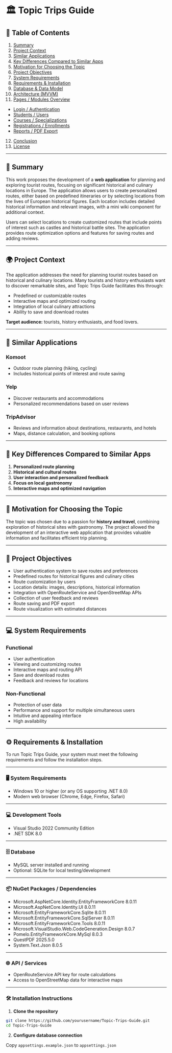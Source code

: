 # 🏛️ Topic Trips Guide

## 📑 Table of Contents

1. [Summary](#-summary)
2. [Project Context](#-project-context)
3. [Similar Applications](#-similar-applications)
4. [Key Differences Compared to Similar Apps](#-key-differences-compared-to-similar-apps)
5. [Motivation for Choosing the Topic](#-motivation-for-choosing-the-topic)
6. [Project Objectives](#-project-objectives)
7. [System Requirements](#-system-requirements)
8. [Requirements & Installation](#-requirements--installation)
9. [Database & Data Model](#-database--data-model)
10. [Architecture (MVVM)](#-architecture-mvvm)
11. [Pages / Modules Overview](#-pages--modules-overview)
   - [Login / Authentication](#login--authentication)
   - [Students / Users](#students--users)
   - [Courses / Specializations](#courses--specializations)
   - [Registrations / Enrollments](#registrations--enrollments)
   - [Reports / PDF Export](#reports--pdf-export)
12. [Conclusion](#-conclusion)
13. [License](#-license)


---

## 📄 Summary

This work proposes the development of a **web application** for planning and exploring tourist routes, focusing on significant historical and culinary locations in Europe. The application allows users to create personalized routes, either based on predefined itineraries or by selecting locations from the lives of European historical figures. Each location includes detailed historical information and relevant images, with a mini wiki component for additional context.  

Users can select locations to create customized routes that include points of interest such as castles and historical battle sites. The application provides route optimization options and features for saving routes and adding reviews.

---

## 🌍 Project Context

The application addresses the need for planning tourist routes based on historical and culinary locations. Many tourists and history enthusiasts want to discover remarkable sites, and Topic Trips Guide facilitates this through:

- Predefined or customizable routes  
- Interactive maps and optimized routing  
- Integration of local culinary attractions  
- Ability to save and download routes  

**Target audience:** tourists, history enthusiasts, and food lovers.

---

## 📱 Similar Applications

### Komoot
- Outdoor route planning (hiking, cycling)  
- Includes historical points of interest and route saving  

### Yelp
- Discover restaurants and accommodations  
- Personalized recommendations based on user reviews  

### TripAdvisor
- Reviews and information about destinations, restaurants, and hotels  
- Maps, distance calculation, and booking options  

---

## 🔑 Key Differences Compared to Similar Apps

1. **Personalized route planning**  
2. **Historical and cultural routes**  
3. **User interaction and personalized feedback**  
4. **Focus on local gastronomy**  
5. **Interactive maps and optimized navigation**

---

## 🎯 Motivation for Choosing the Topic

The topic was chosen due to a passion for **history and travel**, combining exploration of historical sites with gastronomy. The project allowed the development of an interactive web application that provides valuable information and facilitates efficient trip planning.

---

## 📝 Project Objectives

- User authentication system to save routes and preferences  
- Predefined routes for historical figures and culinary cities  
- Route customization by users  
- Location details: images, descriptions, historical information  
- Integration with OpenRouteService and OpenStreetMap APIs  
- Collection of user feedback and reviews  
- Route saving and PDF export  
- Route visualization with estimated distances  

---

## 💻 System Requirements

### Functional
- User authentication  
- Viewing and customizing routes  
- Interactive maps and routing API  
- Save and download routes  
- Feedback and reviews for locations

### Non-Functional
- Protection of user data  
- Performance and support for multiple simultaneous users  
- Intuitive and appealing interface  
- High availability

---

## ⚙️ Requirements & Installation

To run Topic Trips Guide, your system must meet the following requirements and follow the installation steps.

---

### 🖥️ System Requirements
- Windows 10 or higher (or any OS supporting .NET 8.0)  
- Modern web browser (Chrome, Edge, Firefox, Safari)

---

### 💻 Development Tools
- Visual Studio 2022 Community Edition  
- .NET SDK 8.0

---

### 🗄️ Database
- MySQL server installed and running  
- Optional: SQLite for local testing/development

---

### 📦 NuGet Packages / Dependencies
- Microsoft.AspNetCore.Identity.EntityFrameworkCore 8.0.11  
- Microsoft.AspNetCore.Identity.UI 8.0.11  
- Microsoft.EntityFrameworkCore.Sqlite 8.0.11  
- Microsoft.EntityFrameworkCore.SqlServer 8.0.11  
- Microsoft.EntityFrameworkCore.Tools 8.0.11  
- Microsoft.VisualStudio.Web.CodeGeneration.Design 8.0.7  
- Pomelo.EntityFrameworkCore.MySql 8.0.3  
- QuestPDF 2025.5.0  
- System.Text.Json 8.0.5

---

### 🌐 API / Services
- OpenRouteService API key for route calculations  
- Access to OpenStreetMap data for interactive maps

---

### 🛠️ Installation Instructions

1. **Clone the repository**  
```bash
git clone https://github.com/yourusername/Topic-Trips-Guide.git
cd Topic-Trips-Guide
```
2. **Configure database connection**

Copy ```appsettings.example.json``` to ```appsettings.json```
